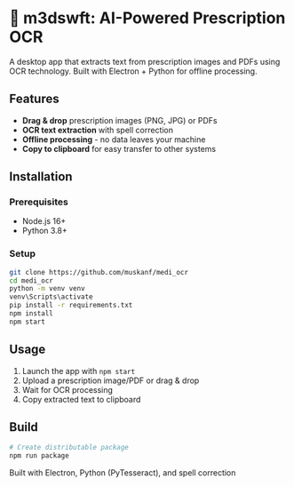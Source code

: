 # 💊 m3dswft: AI-Powered Prescription OCR

A desktop app that extracts text from prescription images and PDFs using OCR technology. Built with Electron + Python for offline processing.

## Features

- **Drag & drop** prescription images (PNG, JPG) or PDFs
- **OCR text extraction** with spell correction
- **Offline processing** - no data leaves your machine
- **Copy to clipboard** for easy transfer to other systems

## Installation

### Prerequisites
- Node.js 16+
- Python 3.8+

### Setup
```bash
git clone https://github.com/muskanf/medi_ocr
cd medi_ocr
python -m venv venv
venv\Scripts\activate
pip install -r requirements.txt
npm install
npm start
```

## Usage

1. Launch the app with `npm start`
2. Upload a prescription image/PDF or drag & drop
3. Wait for OCR processing
4. Copy extracted text to clipboard

## Build

```bash
# Create distributable package
npm run package
```

Built with Electron, Python (PyTesseract), and spell correction
